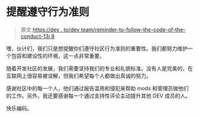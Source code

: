 # 提醒遵守行为准则

> 原文:[https://dev . to/dev team/reminder-to-follow-the-code-of-the-conduct-13i 8](https://dev.to/devteam/reminder-to-follow-the-code-of-conduct-13i8)

嘿，伙计们，我们只是想提醒你们遵守社区行为准则的重要性。我们都努力维护一个包容和建设性的环境，这一点非常重要。

随着开发社区的发展，我们需要坚持我们的专业和礼貌标准。没有人是完美的，在互联网上很容易被误解，但我们希望每个人都做出真诚的努力。

感谢社区中的每一个人，他们通过报告滥用和侵犯来帮助 mods 和管理员做他们的工作。另外，我还要感谢每一个通过支持性评论主动提升其他 DEV 成员的人。

快乐编码。
